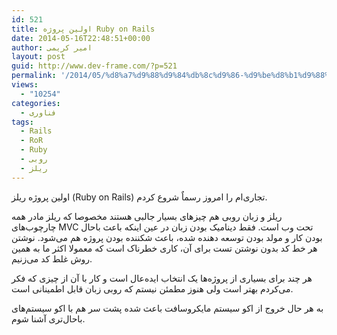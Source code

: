 ```yaml
---
id: 521
title: اولین پروژه Ruby on Rails
date: 2014-05-16T22:48:51+00:00
author: امیر کریمی
layout: post
guid: http://www.dev-frame.com/?p=521
permalink: '/2014/05/%d8%a7%d9%88%d9%84%db%8c%d9%86-%d9%be%d8%b1%d9%88%da%98%d9%87-ruby-on-rails/'
views:
  - "10254"
categories:
  - فناوری
tags:
  - Rails
  - RoR
  - Ruby
  - روبی
  - ریلز
---
```

اولین پروژه ریلز (Ruby on Rails) تجاری‌ام را امروز رسماٌ شروع کردم.

ریلز و زبان روبی هم چیز‌های بسیار جالبی هستند مخصوصا که ریلز مادر همه چارچوب‌های MVC تحت وب است. فقط دینامیک بودن زبان در عین اینکه باعث باحال بودن کار و مولد بودن توسعه دهنده شده، باعث شکننده بودن پروژه هم می‌شود. نوشتن هر خط کد بدون نوشتن تست برای آن، کاری خطرناک است که معمولا اکثر ما به همین روش غلط کد می‌زنیم.

هر چند برای بسیاری از پروژه‌ها یک انتخاب ایده‌عال است و کار با آن از چیزی که فکر می‌کردم بهتر است ولی هنوز مطمئن نیستم که روبی زبان قابل اطمینانی است.

به هر حال خروج از اکو سیستم مایکروسافت باعث شده پشت سر هم با اکو سیستم‌های باحال‌تری آشنا شوم.